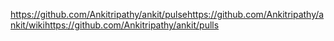 https://github.com/Ankitripathy/ankit/pulsehttps://github.com/Ankitripathy/ankit/wikihttps://github.com/Ankitripathy/ankit/pulls
